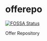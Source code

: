 # offerepo
[![FOSSA Status](https://app.fossa.io/api/projects/git%2Bgithub.com%2Faravindc%2Fofferepo.svg?type=shield)](https://app.fossa.io/projects/git%2Bgithub.com%2Faravindc%2Fofferepo?ref=badge_shield)

Offer Repository 
